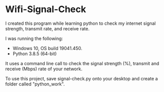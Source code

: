 # Wifi-Signal-Check
I created this program while learning python to check my internet signal strength, transmit rate, and receive rate.

I was running the following:
  * Windows 10, OS build 19041.450.
  * Python 3.8.5 (64-bit)

It uses a command line call to check the signal strength (%), transmit and receive (Mbps) rate of your network.

To use this project, save signal-check.py onto your desktop and create a folder called "python_work".
